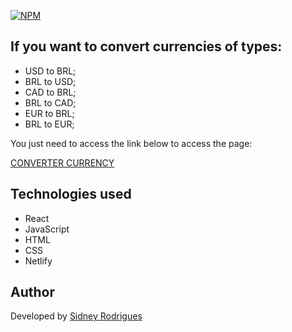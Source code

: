 [![NPM](https://img.shields.io/npm/l/react)](https://github.com/sidneyrod/currencyconverter/blob/main/LICENSE)

## If you want to convert currencies of types:

- USD to BRL;
- BRL to USD;
- CAD to BRL;
- BRL to CAD;
- EUR to BRL;
- BRL to EUR;

You just need to access the link below to access the page:

<p className="text-light"><a href="https://sidconvertercurrency.netlify.app/" 
target="_blank" rel="noreferrer">CONVERTER CURRENCY</a></p>

## Technologies used

- React
- JavaScript
- HTML
- CSS
- Netlify

## Author

<p className="text-light">Developed by <a href="https://github.com/sidneyrod" 
target="_blank" rel="noreferrer">Sidney Rodrigues</a></p>
